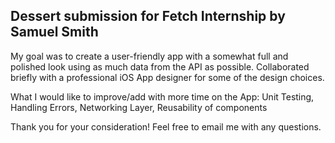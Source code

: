 Dessert submission for Fetch Internship by Samuel Smith
-
My goal was to create a user-friendly app with a somewhat full and polished look using as much data from the API as possible. Collaborated briefly with a professional iOS App designer for some of the design choices.

What I would like to improve/add with more time on the App: Unit Testing, Handling Errors, Networking Layer, Reusability of components

Thank you for your consideration! Feel free to email me with any questions.
